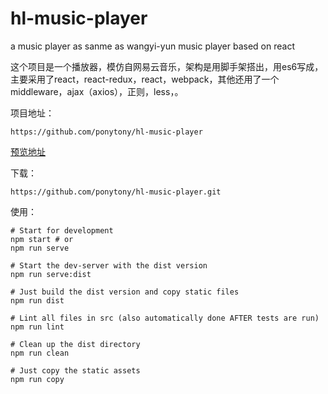 # hl-music-player
a music player as sanme as wangyi-yun music player based on react

  这个项目是一个播放器，模仿自网易云音乐，架构是用脚手架搭出，用es6写成，主要采用了react，react-redux，react，webpack，其他还用了一个middleware，ajax（axios），正则，less，。
  
  项目地址：
  ```
https://github.com/ponytony/hl-music-player
```

  [预览地址](https://ponytony.github.io/hl-music-player)


  下载：
  ```
https://github.com/ponytony/hl-music-player.git
```
  使用：
  ```
# Start for development
npm start # or
npm run serve

# Start the dev-server with the dist version
npm run serve:dist

# Just build the dist version and copy static files
npm run dist

# Lint all files in src (also automatically done AFTER tests are run)
npm run lint

# Clean up the dist directory
npm run clean

# Just copy the static assets
npm run copy
```
  
  
